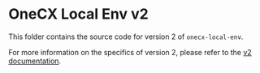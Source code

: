 # OneCX Local Env v2

This folder contains the source code for version 2 of `onecx-local-env`.

For more information on the specifics of version 2, please refer to the [v2 documentation](https://onecx.github.io/docs/onecx-local-env/current/general/versions/v2/v2.html).